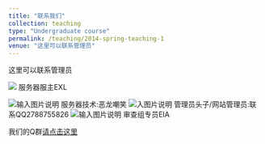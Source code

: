 ```yaml
---
title: "联系我们"
collection: teaching
type: "Undergraduate course"
permalink: /teaching/2014-spring-teaching-1
venue: "这里可以联系管理员"
---
```


这里可以联系管理员

![](https://s21.ax1x.com/2024/09/08/pAe5Y7T.jpg)
         服务器服主EXL

![输入图片说明](https://s21.ax1x.com/2024/09/08/pAe5yB6.jpg)
服务器技术:恶龙嘲笑
![入图片说明](https://s21.ax1x.com/2024/09/08/pAe56HK.png)
管理员头子/网站管理员:联系QQ2788755826
![输入图片说明](https://s21.ax1x.com/2024/09/08/pAe52ND.jpg)
审查组专员EIA

我们的Q群[请点击这里](%E7%82%B9%E5%87%BB%E9%93%BE%E6%8E%A5%E5%8A%A0%E5%85%A5%E7%BE%A4%E8%81%8A%E3%80%90WHT%C2%A0SCP%C2%A0RP%E3%80%91%EF%BC%9Ahttp://qm.qq.com/cgi-bin/qm/qr?_wv=1027&k=P5VJTGf53QBAf02kJ5ToFjo9ojP37U7X&authKey=lYlrNmKz2N%2bY7U%2bGDh9o2L7Tryfje5TvdyuV/oI8D7BiIJ4%2bHmQ6eP0oiErPTDly&noverify=0&group_code=932793568)
